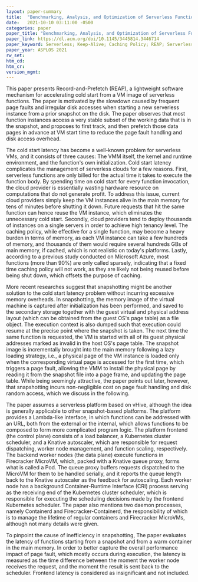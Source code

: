```yaml
---
layout: paper-summary
title:  "Benchmarking, Analysis, and Optimization of Serverless Function Snapshots"
date:   2021-10-10 03:11:00 -0500
categories: paper
paper_title: "Benchmarking, Analysis, and Optimization of Serverless Function Snapshots"
paper_link: https://dl.acm.org/doi/10.1145/3445814.3446714
paper_keyword: Serverless; Keep-Alive; Caching Policy; REAP; Serverless Snapshot
paper_year: ASPLOS 2021
rw_set:
htm_cd:
htm_cr:
version_mgmt:
---
```


This paper presents Record-and-Prefetch (REAP), a lightweight software mechanism for accelerating cold start from a 
VM image of serverless functions. The paper is motivated by the slowdown caused by frequent page faults and irregular
disk accesses when starting a new serverless instance from a prior snapshot on the disk. 
The paper observes that most function instances access a very stable subset of the working data that is in the snapshot,
and proposes to first track, and then prefetch those data pages in advance at VM start time to reduce the page 
fault handling and disk access overhead.

The cold start latency has become a well-known problem for serverless VMs, and it consists of three causes: The 
VMM itself, the kernel and runtime environment, and the function's own initialization.
Cold start latency complicates the management of serverless clouds for a few reasons. 
First, serverless functions are only billed for the actual time it takes to execute the function body. By spending
time on cold start for every function invocation, the cloud provider is essentially wasting hardware resource on 
computations that do not generate profit.
To address this issue, current cloud providers simply keep the VM instances alive in the main memory for tens of 
minutes before shutting it down. Future requests that hit the same function can hence reuse the VM instance, which
eliminates the unnecessary cold start.
Secondly, cloud providers tend to deploy thousands of instances on a single servers in order to achieve high tenancy 
level. The caching policy, while effective for a single function, may become a heavy burden in terms of memory, as 
each VM instance can take a few hundreds of memory, and thousands of them would require several hundreds GBs of main
memory, if cached, which is not realistic on today's platforms.
Lastly, according to a previous study conducted on Microsoft Azure, most functions (more than 90%) are only called 
sparsely, indicating that a fixed time caching policy will not work, as they are likely not being reused before 
being shut down, which offsets the purpose of caching.

More recent researches suggest that snapshotting might be another solution to the cold start latency problem without
incurring excessive memory overheads. In snapshotting, the memory image of the virtual machine is captured
after initialization has been performed, and saved to the secondary storage together with the guest virtual and physical
address layout (which can be obtained from the guest OS's page table) as a file object. The execution context is also
dumped such that execution could resume at the precise point where the snapshot is taken.
The next time the same function is requested, the VM is started with all of its guest physical addresses marked as 
invalid in the host OS's page table. The snapshot image is incrementally brought into the main memory following a 
lazy loading strategy, i.e., a physical page of the VM instance is loaded only when the corresponding virtual 
page is accessed for the first time, which triggers a page fault, allowing the VMM to install the physical page
by reading it from the snapshot file into a page frame, and updating the page table. 
While being seemingly attractive, the paper points out later, however, that snapshotting incurs non-negligible cost
on page fault handling and disk random access, which we discuss in the following.

The paper assumes a serverless platform based on vHive, although the idea is generally applicable
to other snapshot-based platforms. The platform provides a Lambda-like interface, in which functions can be addressed
with an URL, both from the external or the internal, which allows functions to be composed to form more complicated
program logic. The platform frontend (the control plane) consists of a load balancer, a Kubernetes cluster scheduler, 
and a Knative autoscaler, which are responsible for request dispatching, worker node management, and function scaling, 
respectively. 
The backend worker nodes (the data plane) execute functions in Firecracker MicroVM, which, packed with a Knative queue 
proxy, forms what is called a Pod. The queue proxy buffers requests dispatched to the MicroVM for them to be handled 
serially, and it reports the queue length back to the Knative autoscaler as the feedback for autoscaling.
Each worker node has a background Container-Runtime Interface (CRI) process serving as the receiving end of the 
Kubernetes cluster scheduler, which is responsible for executing the scheduling decisions made by the frontend
Kubernetes scheduler. The paper also mentions two daemon processes, namely Containerd and Firecracker-Containerd, the
responsibility of which is to manage the lifetime of regular containers and Firecracker MicroVMs, although not many
details were given.

To pinpoint the cause of inefficiency in snapshotting, The paper evaluates the latency of functions starting from a 
snapshot and from a warm container in the main memory. In order to better capture the overall performance impact of 
page fault, which mostly occurs during execution, the latency is measured as the time difference between the 
moment the worker node receives the request, and the moment the result is sent back to the scheduler. 
Frontend latency is considered as insignificant and not included.

